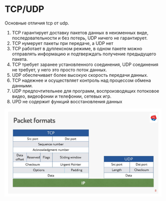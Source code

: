 # TCP/UDP

Основные отличия tcp от udp.

1. TCP гарантирует доставку пакетов данных в неизменных виде, последовательности и без потерь, UDP ничего не гарантирует.
2. TCP нумерует пакеты при передаче, а UDP нет
3. TCP работает в дуплексном режиме, в одном пакете можно отправлять информацию и подтверждать получение предыдущего пакета.
4. TCP требует заранее установленного соединения, UDP соединения не требует, у него это просто поток данных.
5. UDP обеспечивает более высокую скорость передачи данных.
6. TCP надежнее и осуществляет контроль над процессом обмена данными.
7. UDP предпочтительнее для программ, воспроизводящих потоковое видео, видеофонии и телефонии, сетевых игр.
8. UPD не содержит функций восстановления данных

![img](..\media\network\tcp_udp_format.jpeg)


